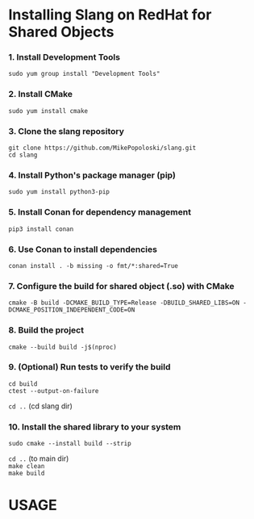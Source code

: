 # Installing Slang on RedHat for Shared Objects

### 1. Install Development Tools
`sudo yum group install "Development Tools"`

### 2. Install CMake
`sudo yum install cmake`

### 3. Clone the slang repository
`git clone https://github.com/MikePopoloski/slang.git`  
`cd slang`

### 4. Install Python's package manager (pip)
`sudo yum install python3-pip`

### 5. Install Conan for dependency management
`pip3 install conan`

### 6. Use Conan to install dependencies
`conan install . -b missing -o fmt/*:shared=True`

### 7. Configure the build for shared object (.so) with CMake
`cmake -B build -DCMAKE_BUILD_TYPE=Release -DBUILD_SHARED_LIBS=ON -DCMAKE_POSITION_INDEPENDENT_CODE=ON
`
### 8. Build the project
`cmake --build build -j$(nproc)
`
### 9. (Optional) Run tests to verify the build
`cd build`  
`ctest --output-on-failure`  

`cd ..` (cd slang dir)

### 10. Install the shared library to your system
`sudo cmake --install build --strip`

`cd ..` (to main dir)  
`make clean`  
`make build`

# USAGE



